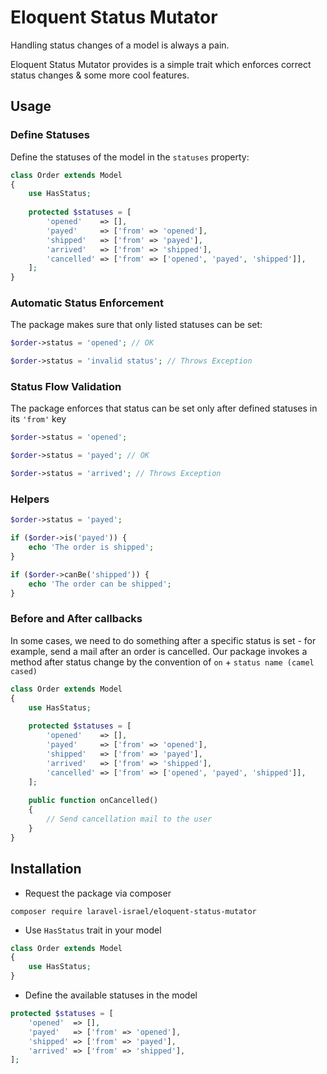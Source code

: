 # Eloquent Status Mutator
Handling status changes of a model is always a pain.

Eloquent Status Mutator provides is a simple trait which enforces correct status changes & some more cool features. 

## Usage
### Define Statuses
Define the statuses of the model in the `statuses` property:

```php
class Order extends Model
{
    use HasStatus;
    
    protected $statuses = [
        'opened'    => [],
        'payed'     => ['from' => 'opened'],
        'shipped'   => ['from' => 'payed'],
        'arrived'   => ['from' => 'shipped'],
        'cancelled' => ['from' => ['opened', 'payed', 'shipped']],
    ];
}
```

### Automatic Status Enforcement
The package makes sure that only listed statuses can be set:

```php
$order->status = 'opened'; // OK

$order->status = 'invalid status'; // Throws Exception
```

### Status Flow Validation
The package enforces that status can be set only after defined statuses in its `'from'` key

```php
$order->status = 'opened';

$order->status = 'payed'; // OK

$order->status = 'arrived'; // Throws Exception
```

### Helpers

```php
$order->status = 'payed';

if ($order->is('payed')) {
    echo 'The order is shipped';
}

if ($order->canBe('shipped')) {
    echo 'The order can be shipped';
}
```

### Before and After callbacks
In some cases, we need to do something after a specific status is set - for example, send a mail after an order is cancelled.
Our package invokes a method after status change by the convention of `on` + `status name (camel cased)` 

```php
class Order extends Model
{
    use HasStatus;
    
    protected $statuses = [
        'opened'    => [],
        'payed'     => ['from' => 'opened'],
        'shipped'   => ['from' => 'payed'],
        'arrived'   => ['from' => 'shipped'],
        'cancelled' => ['from' => ['opened', 'payed', 'shipped']],
    ];
    
    public function onCancelled()
    {
        // Send cancellation mail to the user
    }
}
```

## Installation
* Request the package via composer

```
composer require laravel-israel/eloquent-status-mutator
```

* Use `HasStatus` trait in your model

```php
class Order extends Model
{
    use HasStatus;
}
```

* Define the available statuses in the model

```php
protected $statuses = [
    'opened'  => [],
    'payed'   => ['from' => 'opened'],
    'shipped' => ['from' => 'payed'],
    'arrived' => ['from' => 'shipped'],
];
```